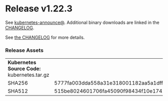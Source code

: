 # Release v1.22.3

See [kubernetes-announce@](https://groups.google.com/forum/#!forum/kubernetes-announce). Additional binary downloads are linked in the [CHANGELOG](https://github.com/kubernetes/kubernetes/blob/master/CHANGELOG/CHANGELOG-1.22.md).

See [the CHANGELOG](https://github.com/kubernetes/kubernetes/blob/master/CHANGELOG/CHANGELOG-1.22.md) for more details.

### Release Assets


<table>
<tr><td colspan=\2\><b>Kubernetes Source Code: </b> kubernetes.tar.gz</td><tr>
<tr><td>SHA256</td><td>5777fa003dda558a31e318001182aa5a1dff3ae8dced13f2b96cbca547bc5c2d</td></tr>
<tr><td>SHA512</td><td>515be8024601706fa45090f98434f10e1742ce1f92964e4d4d405ea7baef62ec96b12f00c0560fde367fee514a42c1781b74235666a691f45ac2a2bd69695cc6</td></tr>
</table>



